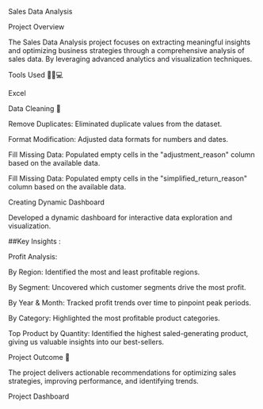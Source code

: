 Sales Data Analysis

Project Overview

The Sales Data Analysis project focuses on extracting meaningful insights and optimizing business strategies through a comprehensive analysis of sales data. By leveraging advanced analytics and visualization techniques.

Tools Used 🧑‍💻💻

Excel

Data Cleaning 🧽

Remove Duplicates: Eliminated duplicate values from the dataset.

Format Modification: Adjusted data formats for numbers and dates.

Fill Missing Data: Populated empty cells in the "adjustment_reason" column based on the available data.

Fill Missing Data: Populated empty cells in the "simplified_return_reason" column based on the available data.

Creating Dynamic Dashboard

Developed a dynamic dashboard for interactive data exploration and visualization.

##Key Insights :


Profit Analysis:

By Region: Identified the most and least profitable regions.

By Segment: Uncovered which customer segments drive the most profit.

By Year & Month: Tracked profit trends over time to pinpoint peak periods.

By Category: Highlighted the most profitable product categories.

Top Product by Quantity: Identified the highest saled-generating product, giving us valuable insights into our best-sellers.


Project Outcome 🎯

The project delivers actionable recommendations for optimizing sales strategies, improving performance, and identifying trends.


Project Dashboard
